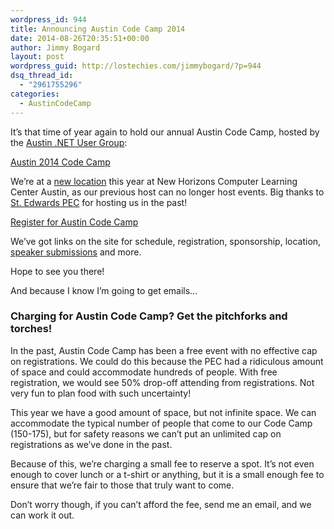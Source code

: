 ```yaml
---
wordpress_id: 944
title: Announcing Austin Code Camp 2014
date: 2014-08-26T20:35:51+00:00
author: Jimmy Bogard
layout: post
wordpress_guid: http://lostechies.com/jimmybogard/?p=944
dsq_thread_id:
  - "2961755296"
categories:
  - AustinCodeCamp
---
```

It’s that time of year again to hold our annual Austin Code Camp, hosted by the [Austin .NET User Group](http://adnug.org/):

[Austin 2014 Code Camp](http://codecamp14.adnug.org/)

We’re at a [new location](http://codecamp14.adnug.org/location.html) this year at New Horizons Computer Learning Center Austin, as our previous host can no longer host events. Big thanks to [St. Edwards PEC](http://www.pec.stedwards.edu/) for hosting us in the past!

[Register for Austin Code Camp](http://www.eventbrite.com/e/austin-code-camp-2014-tickets-12769815863)

We’ve got links on the site for schedule, registration, sponsorship, location, [speaker submissions](http://codecamp14.adnug.org/speakers.html) and more.

Hope to see you there!

And because I know I’m going to get emails…

### Charging for Austin Code Camp? Get the pitchforks and torches!

In the past, Austin Code Camp has been a free event with no effective cap on registrations. We could do this because the PEC had a ridiculous amount of space and could accommodate hundreds of people. With free registration, we would see 50% drop-off attending from registrations. Not very fun to plan food with such uncertainty!

This year we have a good amount of space, but not infinite space. We can accommodate the typical number of people that come to our Code Camp (150-175), but for safety reasons we can’t put an unlimited cap on registrations as we’ve done in the past.

Because of this, we’re charging a small fee to reserve a spot. It’s not even enough to cover lunch or a t-shirt or anything, but it is a small enough fee to ensure that we’re fair to those that truly want to come.

Don’t worry though, if you can’t afford the fee, send me an email, and we can work it out.